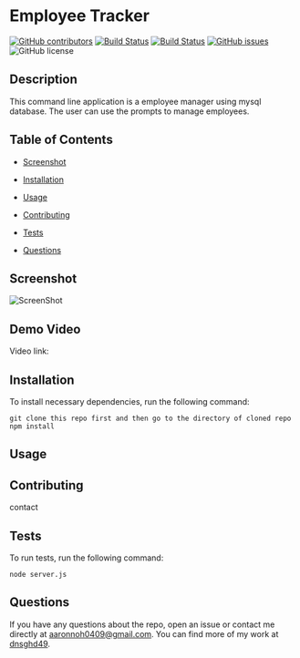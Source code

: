 # Employee Tracker
  [![GitHub contributors](https://img.shields.io/github/contributors/dnsghd49/iwannalogsomething.svg)](https://GitHub.com/dnsghd49/iwannalogsomething/graphs/contributors/)
  [![Build Status](https://img.shields.io/github/forks/dnsghd49/iwannalogsomething.svg)](https://github.com/dnsghd49/iwannalogsomething/network/)
  [![Build Status](https://img.shields.io/github/stars/dnsghd49/iwannalogsomething.svg)](https://github.com/dnsghd49/iwannalogsomething/)
  [![GitHub issues](https://img.shields.io/github/issues/dnsghd49/iwannalogsomething.svg)](https://GitHub.com/dnsghd49/iwannalogsomething/issues/)
  ![GitHub license](https://img.shields.io/badge/license-MIT-blue.svg)


## Description

This command line application is a employee manager using mysql database. The user can use the prompts to manage employees.

## Table of Contents 

* [Screenshot](#screenshot)

* [Installation](#installation)

* [Usage](#usage)

* [Contributing](#contributing)

* [Tests](#tests)

* [Questions](#questions)

## Screenshot

![ScreenShot](https://raw.github.com/dnsghd49/iwannalogsomething/main/assets/img/Capture.png)

## Demo Video

Video link: 

## Installation

To install necessary dependencies, run the following command:

```
git clone this repo first and then go to the directory of cloned repo 
npm install

```

## Usage




  
## Contributing

contact

## Tests

To run tests, run the following command:

```
node server.js
```

## Questions

If you have any questions about the repo, open an issue or contact me directly at aaronnoh0409@gmail.com. You can find more of my work at [dnsghd49](https://github.com/dnsghd49/).
